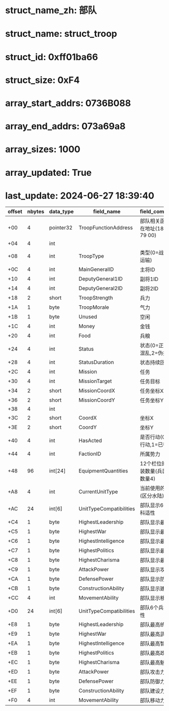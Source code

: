 # struct_name_zh: 部队
# struct_name: struct_troop
# struct_id: 0xff01ba66
# struct_size: 0xF4
# array_start_addrs: 0736B088
# array_end_addrs: 073a69a8
# array_sizes: 1000
# array_updated: True
# last_update: 2024-06-27 18:39:40

| offset | nbytes | data_type | field_name              | field_comment                     |
| ------ | ------ | --------- | ----------------------- | --------------------------------- |
| +00    | 4      | pointer32 | TroopFunctionAddress    | 部队相关函数所在地址(18 CC 79 00) |
| +04    | 4      | int       |                         |                                   |
| +08    | 4      | int       | TroopType               | 类型(0=战斗,1=运输)               |
| +0C    | 4      | int       | MainGeneralID           | 主将ID                            |
| +10    | 4      | int       | DeputyGeneral1ID        | 副将1ID                           |
| +14    | 4      | int       | DeputyGeneral2ID        | 副将2ID                           |
| +18    | 2      | short     | TroopStrength           | 兵力                              |
| +1A    | 1      | byte      | TroopMorale             | 气力                              |
| +1B    | 1      | byte      | Unused                  | 空闲                              |
| +1C    | 4      | int       | Money                   | 金钱                              |
| +20    | 4      | int       | Food                    | 兵粮                              |
| +24    | 4      | int       | Status                  | 状态(0=正常,1=混乱,2=伪报)        |
| +28    | 4      | int       | StatusDuration          | 状态持续回合                      |
| +2C    | 4      | int       | Mission                 | 任务                              |
| +30    | 4      | int       | MissionTarget           | 任务目标                          |
| +34    | 2      | short     | MissionCoordX           | 任务坐标X                         |
| +36    | 2      | short     | MissionCoordY           | 任务坐标Y                         |
| +38    | 4      | int       |                         |                                   |
| +3C    | 2      | short     | CoordX                  | 坐标X                             |
| +3E    | 2      | short     | CoordY                  | 坐标Y                             |
| +40    | 4      | int       | HasActed                | 是否行动(0=未行动,1=已行动)       |
| +44    | 4      | int       | FactionID               | 所属势力                          |
| +48    | 96     | int[24]   | EquipmentQuantities     | 12个栏位的兵装数量(兵装4 + 数量4) |
| +A8    | 4      | int       | CurrentUnitType         | 当前使用的兵种(区分水陆)          |
| +AC    | 24     | int[6]    | UnitTypeCompatibilities | 部队显示6个兵科适性               |
| +C4    | 1      | byte      | HighestLeadership       | 部队显示最高统                    |
| +C5    | 1      | byte      | HighestWar              | 部队显示最高武                    |
| +C6    | 1      | byte      | HighestIntelligence     | 部队显示最高智                    |
| +C7    | 1      | byte      | HighestPolitics         | 部队显示最高政                    |
| +C8    | 1      | byte      | HighestCharisma         | 部队显示最高魅                    |
| +C9    | 1      | byte      | AttackPower             | 部队显示攻击力                    |
| +CA    | 1      | byte      | DefensePower            | 部队显示防御力                    |
| +CB    | 1      | byte      | ConstructionAbility     | 部队显示建设力                    |
| +CC    | 4      | int       | MovementAbility         | 部队显示移动力                    |
| +D0    | 24     | int[6]    | UnitTypeCompatibilities | 部队6个兵科适性                   |
| +E8    | 1      | byte      | HighestLeadership       | 部队最高统                        |
| +E9    | 1      | byte      | HighestWar              | 部队最高武                        |
| +EA    | 1      | byte      | HighestIntelligence     | 部队最高智                        |
| +EB    | 1      | byte      | HighestPolitics         | 部队最高政                        |
| +EC    | 1      | byte      | HighestCharisma         | 部队最高魅                        |
| +ED    | 1      | byte      | AttackPower             | 部队攻击力                        |
| +EE    | 1      | byte      | DefensePower            | 部队防御力                        |
| +EF    | 1      | byte      | ConstructionAbility     | 部队建设力                        |
| +F0    | 4      | int       | MovementAbility         | 部队移动力                        |

